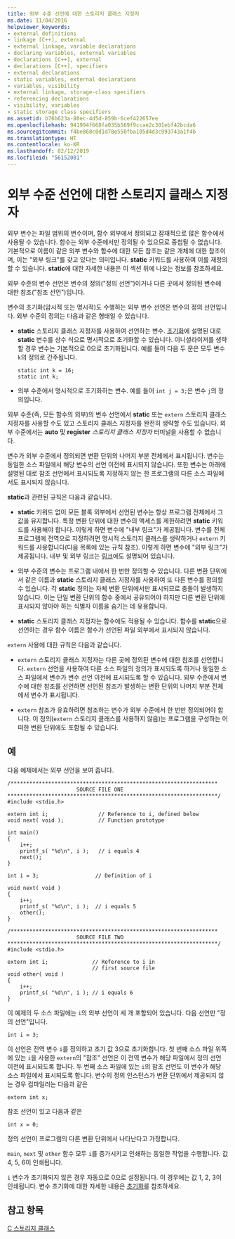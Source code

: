 ```yaml
---
title: 외부 수준 선언에 대한 스토리지 클래스 지정자
ms.date: 11/04/2016
helpviewer_keywords:
- external definitions
- linkage [C++], external
- external linkage, variable declarations
- declaring variables, external variables
- declarations [C++], external
- declarations [C++], specifiers
- external declarations
- static variables, external declarations
- variables, visibility
- external linkage, storage-class specifiers
- referencing declarations
- visibility, variables
- static storage class specifiers
ms.assetid: b76b623a-80ec-4d5d-859b-6cef422657ee
ms.openlocfilehash: 941994f668fa035b569f9ccae2c301ebf42bcda6
ms.sourcegitcommit: f4be868c0d1d78e550fba105d4d3c993743a1f4b
ms.translationtype: HT
ms.contentlocale: ko-KR
ms.lasthandoff: 02/12/2019
ms.locfileid: "56152081"
---
```

# <a name="storage-class-specifiers-for-external-level-declarations"></a>외부 수준 선언에 대한 스토리지 클래스 지정자

외부 변수는 파일 범위의 변수이며, 함수 외부에서 정의되고 잠재적으로 많은 함수에서 사용될 수 있습니다. 함수는 외부 수준에서만 정의될 수 있으므로 중첩될 수 없습니다. 기본적으로 이름이 같은 외부 변수와 함수에 대한 모든 참조는 같은 개체에 대한 참조이며, 이는 "외부 링크"를 갖고 있다는 의미입니다. **static** 키워드를 사용하여 이를 재정의할 수 있습니다. **static**에 대한 자세한 내용은 이 섹션 뒤에 나오는 정보를 참조하세요.

외부 수준의 변수 선언은 변수의 정의("정의 선언")이거나 다른 곳에서 정의된 변수에 대한 참조("참조 선언")입니다.

변수의 초기화(암시적 또는 명시적)도 수행하는 외부 변수 선언은 변수의 정의 선언입니다. 외부 수준의 정의는 다음과 같은 형태일 수 있습니다.

- **static** 스토리지 클래스 지정자를 사용하여 선언하는 변수. [초기화](../c-language/initialization.md)에 설명된 대로 **static** 변수를 상수 식으로 명시적으로 초기화할 수 있습니다. 이니셜라이저를 생략할 경우 변수는 기본적으로 0으로 초기화됩니다. 예를 들어 다음 두 문은 모두 변수 `k`의 정의로 간주됩니다.

    ```
    static int k = 16;
    static int k;
    ```

- 외부 수준에서 명시적으로 초기화하는 변수. 예를 들어 `int j = 3;`은 변수 `j`의 정의입니다.

외부 수준(즉, 모든 함수의 외부)의 변수 선언에서 **static** 또는 `extern` 스토리지 클래스 지정자를 사용할 수도 있고 스토리지 클래스 지정자를 완전히 생략할 수도 있습니다. 외부 수준에서는 **auto** 및 **register** *스토리지 클래스 지정자* 터미널을 사용할 수 없습니다.

변수가 외부 수준에서 정의되면 변환 단위의 나머지 부분 전체에서 표시됩니다. 변수는 동일한 소스 파일에서 해당 변수의 선언 이전에 표시되지 않습니다. 또한 변수는 아래에 설명된 대로 참조 선언에서 표시되도록 지정하지 않는 한 프로그램의 다른 소스 파일에서도 표시되지 않습니다.

**static**과 관련된 규칙은 다음과 같습니다.

- **static** 키워드 없이 모든 블록 외부에서 선언된 변수는 항상 프로그램 전체에서 그 값을 유지합니다. 특정 변환 단위에 대한 변수의 액세스를 제한하려면 **static** 키워드를 사용해야 합니다. 이렇게 하면 변수에 "내부 링크"가 제공됩니다. 변수를 전체 프로그램에 전역으로 지정하려면 명시적 스토리지 클래스를 생략하거나 `extern` 키워드를 사용합니다(다음 목록에 있는 규칙 참조). 이렇게 하면 변수에 "외부 링크"가 제공됩니다. 내부 및 외부 링크는 [링크](../c-language/linkage.md)에도 설명되어 있습니다.

- 외부 수준의 변수는 프로그램 내에서 한 번만 정의할 수 있습니다. 다른 변환 단위에서 같은 이름과 **static** 스토리지 클래스 지정자를 사용하여 또 다른 변수를 정의할 수 있습니다. 각 **static** 정의는 자체 변환 단위에서만 표시되므로 충돌이 발생하지 않습니다. 이는 단일 변환 단위의 함수 중에서 공유되어야 하지만 다른 변환 단위에 표시되지 않아야 하는 식별자 이름을 숨기는 데 유용합니다.

- **static** 스토리지 클래스 지정자는 함수에도 적용될 수 있습니다. 함수를 **static**으로 선언하는 경우 함수 이름은 함수가 선언된 파일 외부에서 표시되지 않습니다.

`extern` 사용에 대한 규칙은 다음과 같습니다.

- `extern` 스토리지 클래스 지정자는 다른 곳에 정의된 변수에 대한 참조를 선언합니다. `extern` 선언을 사용하여 다른 소스 파일의 정의가 표시되도록 하거나 동일한 소스 파일에서 변수가 변수 선언 이전에 표시되도록 할 수 있습니다. 외부 수준에서 변수에 대한 참조를 선언하면 선언된 참조가 발생하는 변환 단위의 나머지 부분 전체에서 변수가 표시됩니다.

- `extern` 참조가 유효하려면 참조하는 변수가 외부 수준에서 한 번만 정의되어야 합니다. 이 정의(`extern` 스토리지 클래스를 사용하지 않음)는 프로그램을 구성하는 어떠한 변환 단위에도 포함될 수 있습니다.

## <a name="example"></a>예

다음 예제에서는 외부 선언을 보여 줍니다.

```
/******************************************************************
                      SOURCE FILE ONE
*******************************************************************/
#include <stdio.h>

extern int i;                // Reference to i, defined below
void next( void );           // Function prototype

int main()
{
    i++;
    printf_s( "%d\n", i );   // i equals 4
    next();
}

int i = 3;                  // Definition of i

void next( void )
{
    i++;
    printf_s( "%d\n", i );  // i equals 5
    other();
}

/******************************************************************
                      SOURCE FILE TWO
*******************************************************************/
#include <stdio.h>

extern int i;              // Reference to i in
                           // first source file
void other( void )
{
    i++;
    printf_s( "%d\n", i ); // i equals 6
}
```

이 예제의 두 소스 파일에는 `i`의 외부 선언이 세 개 포함되어 있습니다. 다음 선언만 "정의 선언"입니다.

```
int i = 3;
```

이 선언은 전역 변수 `i`를 정의하고 초기 값 3으로 초기화합니다. 첫 번째 소스 파일 위쪽에 있는 `i`을 사용한 `extern`의 "참조" 선언은 이 전역 변수가 해당 파일에서 정의 선언 이전에 표시되도록 합니다. 두 번째 소스 파일에 있는 `i`의 참조 선언도 이 변수가 해당 소스 파일에서 표시되도록 합니다. 변수의 정의 인스턴스가 변환 단위에서 제공되지 않는 경우 컴파일러는 다음과 같은

```
extern int x;
```

참조 선언이 있고 다음과 같은

```
int x = 0;
```

정의 선언이 프로그램의 다른 변환 단위에서 나타난다고 가정합니다.

`main`, `next` 및 `other` 함수 모두 `i`를 증가시키고 인쇄하는 동일한 작업을 수행합니다. 값 4, 5, 6이 인쇄됩니다.

`i` 변수가 초기화되지 않은 경우 자동으로 0으로 설정됩니다. 이 경우에는 값 1, 2, 3이 인쇄됩니다. 변수 초기화에 대한 자세한 내용은 [초기화](../c-language/initialization.md)를 참조하세요.

## <a name="see-also"></a>참고 항목

[C 스토리지 클래스](../c-language/c-storage-classes.md)

